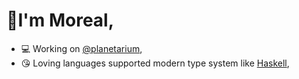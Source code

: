 # 🧒I'm Moreal,

- 💻 Working on [@planetarium],
- 😘 Loving languages supported modern type system like [Haskell],

[@planetarium]: https://github.com/planetarium
[Haskell]: https://www.haskell.org
